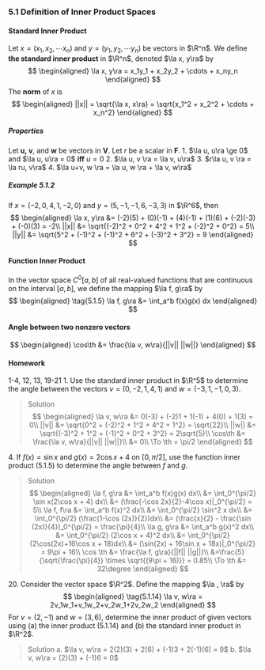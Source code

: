 ### 5.1 Definition of Inner Product Spaces

#### Standard Inner Product
Let $x = (x_1, x_2, \cdots x_n)$ and $y = (y_1, y_2, \cdots y_n)$ be vectors in $\R^n$. We define **the standard inner product** in $\R^n$, denoted $\la x, y\ra$ by
$$
\begin{aligned}
\la x, y\ra = x_1y_1 + x_2y_2 + \cdots + x_ny_n
\end{aligned}
$$
The **norm** of $x$ is
$$
\begin{aligned}
||x|| = \sqrt{\la x, x\ra} = \sqrt{x_1^2 + x_2^2 + \cdots + x_n^2}
\end{aligned}
$$

##### Properties
Let **u, v**, and **w** be vectors in **V**. Let $r$ be a scalar in **F**.
1\. $\la u, u\ra \ge 0$ and $\la u, u\ra = 0$ **iff** $u=0$
2\. $\la u, v \ra = \la v, u\ra$
3\. $r\la u, v \ra = \la ru, v\ra$
4\. $\la u+v, w \ra = \la u, w \ra + \la v, w\ra$

##### Example 5.1.2
If $x = (-2, 0, 4, 1, -2, 0)$ and $y = (5, -1, -1, 6, -3, 3)$ in $\R^6$, then
$$
\begin{aligned}
\la x, y\ra &= (-2)(5) + (0)(-1) + (4)(-1) + (1)(6) + (-2)(-3) + (-0)(3) = -2\\
||x|| &= \sqrt{(-2)^2 + 0^2 + 4^2 + 1^2 + (-2)^2 + 0^2} = 5\\
||y|| &= \sqrt{5^2 + (-1)^2 + (-1)^2 + 6^2 + (-3)^2 + 3^2} = 9
\end{aligned}
$$

#### Function Inner Product
In the vector space $C^0[a, b]$ of all real-valued functions that are continuous on the interval $[a, b]$, we define the mapping $\la f, g\ra$ by
$$
\begin{aligned}
\tag{5.1.5} \la f, g\ra &= \int_a^b f(x)g(x) dx
\end{aligned}
$$

#### Angle between two nonzero vectors
$$
\begin{aligned}
\cos\th &= \frac{\la v, w\ra}{||v|| ||w||}
\end{aligned}
$$


#### Homework
1-4, 12, 13, 19-21
1\. Use the standard inner product in $\R^5$ to determine the angle between the vectors $v = (0, -2, 1, 4, 1)$ and $w = (-3, 1, -1, 0, 3)$.
>Solution
$$
\begin{aligned}
\la v, w\ra &= 0(-3) + (-2)1 + 1(-1) + 4(0) + 1(3) = 0\\
||v|| &= \sqrt{0^2 + (-2)^2 + 1^2 + 4^2 + 1^2} = \sqrt{22}\\
||w|| &= \sqrt{(-3)^2 + 1^2 + (-1)^2 + 0^2 + 3^2} = 2\sqrt{5}\\
\cos\th &= \frac{\la v, w\ra}{||v|| ||w||}\\
&= 0\\
\To \th = \pi/2
\end{aligned}
$$

4\. If $f(x) = \sin x$ and $g(x) = 2\cos x + 4$ on $[0, \pi/2]$, use the function inner product (5.1.5) to determine the angle between $f$ and $g$.
>Solution
$$
\begin{aligned}
\la f, g\ra &= \int_a^b f(x)g(x) dx\\
&= \int_0^{\pi/2} \sin x(2\cos x + 4) dx\\
&= (\frac{-\cos 2x}{2}-4\cos x)|_0^{\pi/2} = 5\\
\la f, f\ra &= \int_a^b f(x)^2 dx\\
&= \int_0^{\pi/2} \sin^2 x dx\\
&= \int_0^{\pi/2} (\frac{1-\cos (2x)}{2})dx\\
&= (\frac{x}{2} - \frac{\sin (2x)}{4})_0^{\pi/2} = \frac{\pi}{4}\\
\la g, g\ra &= \int_a^b g(x)^2 dx\\
&= \int_0^{\pi/2} (2\cos x + 4)^2 dx\\
&= \int_0^{\pi/2} (2\cos(2x)+16\cos x + 18)dx\\
&= (\sin(2x) + 16\sin x + 18x)|_0^{\pi/2} = 9\pi + 16\\
\cos \th &= \frac{\la f, g\ra}{||f|| ||g||}\\
&=\frac{5}{\sqrt{\frac{\pi}{4}} \times \sqrt{(9\pi + 16)}} = 0.85\\
\To \th &= 32\degree
\end{aligned}
$$

20\. Consider the vector space $\R^2$. Define the mapping $\la , \ra$ by
$$
\begin{aligned}
\tag{5.1.14} \la v, w\ra = 2v_1w_1+v_1w_2+v_2w_1+2v_2w_2
\end{aligned}
$$
For $v = (2, -1)$ and $w = (3, 6)$, determine the inner product of given vectors using (a) the inner product (5.1.14) and (b) the standard inner product in $\R^2$.
>Solution
a. $\la v, w\ra = 2(2)(3) + 2(6) + (-1)3 + 2(-1)(6) = 9$
b. $\la v, w\ra = (2)(3) + (-1)6  = 0$
